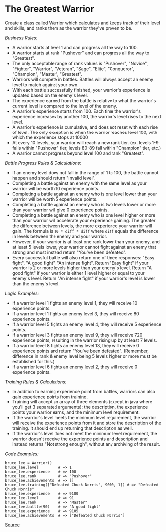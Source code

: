 # The Greatest Warrior

Create a class called Warrior which calculates and keeps track of their
level and skills, and ranks them as the warrior they've proven to be.

*Business Rules:*

-   A warrior starts at level 1 and can progress all the way to 100.
-   A warrior starts at rank "Pushover" and can progress all the way
    to "Greatest".
-   The only acceptable range of rank values is "Pushover", "Novice",
    "Fighter", "Warrior", "Veteran", "Sage", "Elite", "Conqueror",
    "Champion", "Master", "Greatest".
-   Warriors will compete in battles. Battles will always accept an
    enemy level to match against your own.
-   With each battle successfully finished, your warrior's experience is
    updated based on the enemy's level.
-   The experience earned from the battle is relative to what the warrior's
    current level is compared to the level of the enemy.
-   A warrior's experience starts from 100. Each time the warrior's
    experience increases by another 100, the warrior's level rises to the
    next level.
-   A warrior's experience is cumulative, and does not reset with each rise
    of level. The only exception is when the warrior reaches level 100, with
    which the experience stops at 10000
-   At every 10 levels, your warrior will reach a new rank tier. (ex. levels
    1-9 falls within "Pushover" tier, levels 80-89 fall within "Champion" tier,
    etc.)
-   A warrior cannot progress beyond level 100 and rank "Greatest".

*Battle Progress Rules & Calculations:*

-   If an enemy level does not fall in the range of 1 to 100, the battle
    cannot happen and should return "Invalid level".
-   Completing a battle against an enemy with the same level as your warrior
    will be worth 10 experience points.
-   Completing a battle against an enemy who is one level lower than your
    warrior will be worth 5 experience points.
-   Completing a battle against an enemy who is two levels lower or more than
    your warrior will give 0 experience points.
-   Completing a battle against an enemy who is one level higher or more than
    your warrior will accelerate your experience gaining. The greater the
    difference between levels, the more experience your warrior will gain. The
    formula is `20 * diff * diff` where `diff` equals the difference in levels
    between the enemy and your warrior.
-   However, if your warrior is at least one rank lower than your enemy, and at
    least 5 levels lower, your warrior cannot fight against an enemy that strong
    and must instead return "You've been defeated".
-   Every successful battle will also return one of three responses: "Easy fight",
    "A good fight", "An intense fight". Return "Easy fight" if your warrior is 2
    or more levels higher than your enemy's level. Return "A good fight" if your
    warrior is either 1 level higher or equal to your enemy's level. Return "An
    intense fight" if your warrior's level is lower than the enemy's level.

*Logic Examples:*

-   If a warrior level 1 fights an enemy level 1, they will receive 10 experience
    points.
-   If a warrior level 1 fights an enemy level 3, they will receive 80 experience
    points.
-   If a warrior level 5 fights an enemy level 4, they will receive 5 experience
    points.
-   If a warrior level 3 fights an enemy level 9, they will receive 720 experience
    points, resulting in the warrior rising up by at least 7 levels.
-   If a warrior level 8 fights an enemy level 13, they will receive 0 experience
    points and return "You've been defeated". (Remember, difference in rank & enemy
    level being 5 levels higher or more must be established for this.)
-   If a warrior level 6 fights an enemy level 2, they will receive 0 experience points.

*Training Rules & Calculations:*

-   In addition to earning experience point from battles, warriors can also gain
    experience points from training.
-   Training will accept an array of three elements (except in java where you'll get
    3 separated arguments): the description, the experience points your warrior earns,
    and the minimum level requirement.
-   If the warrior's level meets the minimum level requirement, the warrior will receive
    the experience points from it and store the description of the training. It should
    end up returning that description as well.
-   If the warrior's level does not meet the minimum level requirement, the warrior
    doesn't receive the experience points and description and instead returns "Not strong
    enough", without any archiving of the result.

*Code Examples:*

<!-- markdownlint-disable MD013 -->
```text
bruce_lee = Warrior()
bruce_lee.level         # => 1
bruce_lee.experience    # => 100
bruce_lee.rank          # => "Pushover"
bruce_lee.achievements  # => []
bruce_lee.training(["Defeated Chuck Norris", 9000, 1]) # => "Defeated Chuck Norris"
bruce_lee.experience    # => 9100
bruce_lee.level         # => 91
bruce_lee.rank          # => "Master"
bruce_lee.battle(90)    # => "A good fight"
bruce_lee.experience    # => 9105
bruce_lee.achievements  # => ["Defeated Chuck Norris"]
```
<!-- markdownlint-enable MD013 -->

[Source](https://www.codewars.com/kata/5941c545f5c394fef900000c/train/python)
